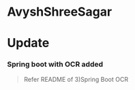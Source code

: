 # AvyshShreeSagar
  # Update
  ### Spring boot with OCR added 
  > Refer README of 3)Spring Boot OCR
